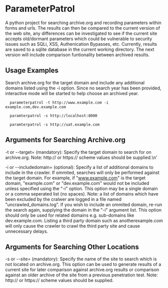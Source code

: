 # ParameterPatrol

A python project for searching archive.org and recording parameters within forms and urls. 
The results can then be compared to the current version of the web site, any differences can be investigated to see if the current site accepts old/dormant parameters which could be vulnerable to security issues such as SQLi, XSS, Authenication Bypasses, etc.
Currently, results are saved to a sqlite database in the current working directory.
The next version will include comparison funtionality between archived results.


## Usage Examples
Search archive.org for the target domain and include any additional domains listed using the -i option. Since no search year has been provided, interactive mode will be started to help choose an archived year.

```
  parameterpatrol -t http://www.example.com -i example.com,dev.example.com

  paramterpatrol -s http://localhost:8000

  paramterpatrol -s http://uat.example.com
```  

## Arguments for Searching Archive.org
  -t or --target= (mandatory): Specify the target domain to search for on archive.org. Note: http:// or https:// scheme values should be supplied.\n' 

  -i or --includedomain= (optional): Specify a list of additional domains to include in the crawler. If ommited, searches will only  be performed against the target domain. 
   For example, if "www.example.com" is the target domain, "example.com" or "dev.example.com" would not be included unless specified using the "-i" option. This option may be a single domain or a comma seperated list (no spaces). Note: a list of domains which have been excluded by the cralwer are logged in a file named "uncrawled_domains.log". 
   If you wish to include an ommited domain, re-run the search again, supplying the domain in the "-i" argument list. This option should only be used for related domains e.g. sub-domains like dev.example.com. Listing a third party domain such as anotherexample.com will only cause the crawler to crawl the third party site and cause unnecessary delays.


## Arguments for Searching Other Locations
  -s or --site= (mandatory): Specify the name of the site to search which is not located on archive.org. This option can be used to generate results of a current site for later comparison against archive.org results or comparison against an older archive of the site from a previous penetration test. 
  Note: http:// or https:// scheme values should be supplied.



